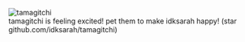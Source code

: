  ![tamagitchi](https://hc-cdn.hel1.your-objectstorage.com/s/v3/cb454fd059e43c4349e5563c2c13d7bcdb2c0950_image.png) <br>
        tamagitchi is feeling excited! pet them to make idksarah happy! (star github.com/idksarah/tamagitchi)